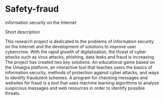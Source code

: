 # Safety-fraud
information security on the Internet

Short description


This research project is dedicated to the problems of information security on the Internet and the development of solutions to improve user cybercrime. With the rapid growth of digitalization, the threat of cyber attacks such as virus attacks, phishing, data leaks and fraud is increasing.
The project has created two key solutions: An educational game based on the Umaigra platform, an interactive tool that teaches users the basics of information security, methods of protection against cyber attacks, and ways to identify fraudulent schemes. A program for checking messages and websites for fraud is a tool that uses machine learning algorithms to analyze suspicious messages and web resources in order to identify possible threats.

